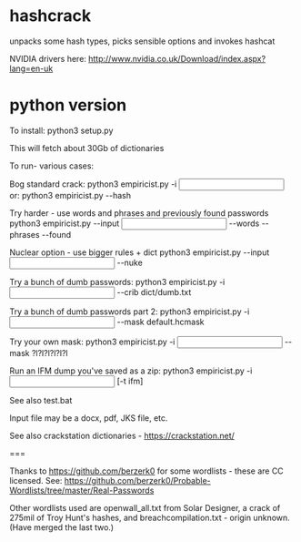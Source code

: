 # hashcrack
unpacks some hash types, picks sensible options and invokes hashcat

NVIDIA drivers here: http://www.nvidia.co.uk/Download/index.aspx?lang=en-uk

# python version

To install: python3 setup.py

This will fetch about 30Gb of dictionaries

To run- various cases:

Bog standard crack:
python3 empiricist.py -i <input file>
or:
python3 empiricist.py --hash <literal hash>

Try harder - use words and phrases and previously found passwords 
python3 empiricist.py --input <input file> --words --phrases --found

Nuclear option - use bigger rules + dict
python3 empiricist.py --input <input file> --nuke

Try a bunch of dumb passwords:
python3 empiricist.py -i <input file> --crib dict/dumb.txt

Try a bunch of dumb passwords part 2:
python3 empiricist.py -i <input file> --mask default.hcmask

Try your own mask:
python3 empiricist.py -i <input file> --mask ?l?l?l?l?l?l

Run an IFM dump you've saved as a zip:
python3 empiricist.py -i <input file.zip> [-t ifm] 

See also test.bat

Input file may be a docx, pdf, JKS file, etc.


See also crackstation dictionaries - https://crackstation.net/







===

Thanks to https://github.com/berzerk0 for some wordlists - these are CC licensed. See:  https://github.com/berzerk0/Probable-Wordlists/tree/master/Real-Passwords

Other wordlists used are openwall_all.txt from Solar Designer, a crack of 275mil of Troy Hunt's hashes, and breachcompilation.txt - origin unknown. (Have merged the last two.)
